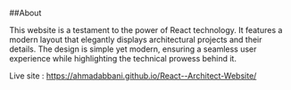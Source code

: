 ##About

This website is a testament to the power of React technology. It features a modern layout that elegantly displays architectural projects and their details. The design is simple yet modern, ensuring a seamless user experience while highlighting the technical prowess behind it.

 Live site : https://ahmadabbani.github.io/React--Architect-Website/

